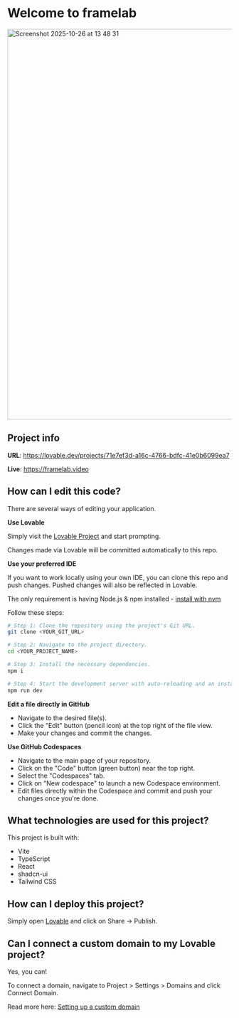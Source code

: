 # Welcome to framelab 

<img width="1276" height="879" alt="Screenshot 2025-10-26 at 13 48 31" src="https://github.com/user-attachments/assets/ef78ac24-00fa-413a-b257-2dc60a38a49f" />


## Project info

**URL**: https://lovable.dev/projects/71e7ef3d-a16c-4766-bdfc-41e0b6099ea7

**Live**: https://framelab.video




## How can I edit this code?

There are several ways of editing your application.

**Use Lovable**

Simply visit the [Lovable Project](https://lovable.dev/projects/71e7ef3d-a16c-4766-bdfc-41e0b6099ea7) and start prompting.

Changes made via Lovable will be committed automatically to this repo.

**Use your preferred IDE**

If you want to work locally using your own IDE, you can clone this repo and push changes. Pushed changes will also be reflected in Lovable.

The only requirement is having Node.js & npm installed - [install with nvm](https://github.com/nvm-sh/nvm#installing-and-updating)

Follow these steps:

```sh
# Step 1: Clone the repository using the project's Git URL.
git clone <YOUR_GIT_URL>

# Step 2: Navigate to the project directory.
cd <YOUR_PROJECT_NAME>

# Step 3: Install the necessary dependencies.
npm i

# Step 4: Start the development server with auto-reloading and an instant preview.
npm run dev
```

**Edit a file directly in GitHub**

- Navigate to the desired file(s).
- Click the "Edit" button (pencil icon) at the top right of the file view.
- Make your changes and commit the changes.

**Use GitHub Codespaces**

- Navigate to the main page of your repository.
- Click on the "Code" button (green button) near the top right.
- Select the "Codespaces" tab.
- Click on "New codespace" to launch a new Codespace environment.
- Edit files directly within the Codespace and commit and push your changes once you're done.

## What technologies are used for this project?

This project is built with:

- Vite
- TypeScript
- React
- shadcn-ui
- Tailwind CSS

## How can I deploy this project?

Simply open [Lovable](https://lovable.dev/projects/71e7ef3d-a16c-4766-bdfc-41e0b6099ea7) and click on Share -> Publish.

## Can I connect a custom domain to my Lovable project?

Yes, you can!

To connect a domain, navigate to Project > Settings > Domains and click Connect Domain.

Read more here: [Setting up a custom domain](https://docs.lovable.dev/features/custom-domain#custom-domain)
